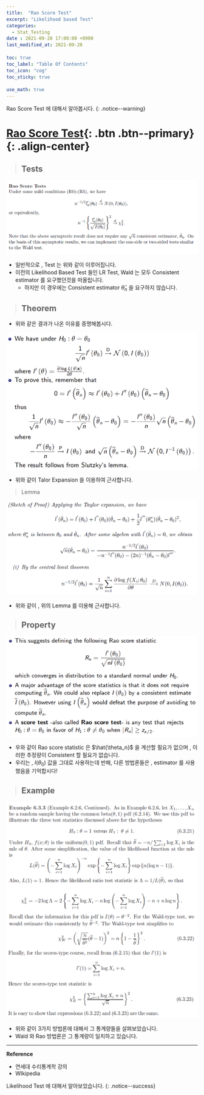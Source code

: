 ```yaml
---
title:  "Rao Score Test"
excerpt: "Likelihood based Test"
categories:
  - Stat_Testing
date : 2021-09-20 17:00:00 +0900
last_modified_at: 2021-09-20

toc: true
toc_label: "Table Of Contents"
toc_icon: "cog"
toc_sticky: true

use_math: true
---
```


 Rao Score Test 에 대해서 알아봅시다.
{: .notice--warning}

# [Rao Score Test](#link){: .btn .btn--primary}{: .align-center}

> ## Tests

![png](/assets/images/Stat/61_1.png)

- 일반적으로 , Test 는 위와 같이 이루어집니다. 
- 이전의 Likelihood Based Test 들인 LR Test, Wald 는 모두 Consistent estimator 를 요구했던것을 떠올립니다. 
  - 하지만 이 경우에는 Consistent estimator $\hat \theta_n$ 을 요구하지 않습니다. 

> ## Theorem

- 위와 같은 결과가 나온 이유를 증명해봅시다. 

![png](/assets/images/Stat/61_2.png)

- 위와 같이 Talor Expansion 을 이용하여 근사합니다.

> Lemma

![png](/assets/images/Stat/61_3.png)

- 위와 같이 , 위의 Lemma 를 이용해 근사합니다.

> ## Property

![png](/assets/images/Stat/61_4.png)

- 우와 같이 Rao score statistic 은 $\hat{\theta_n}$ 을 계산할 필요가 없으며 , 이러한 추정량이 Consistent 할 필요가 없습니다. 
- 우리는 , $I(\theta_0)$ 값을 그대로 사용하는데 반해, 다른 방법론들은 , estimator 를 사용했음을 기억합시다! 

> ## Example

![png](/assets/images/Stat/61_5.png)

- 위와 같이 3가지 방법론에 대해서 그 통계량들을 살펴보았습니다. 
- Wald 와 Rao 방법론은 그 통계량이 일치하고 있습니다. 

---

**Reference**

- 연세대 수리통계학 강의
- WIkipedia 

 Likelihood Test 에 대해서 알아보았습니다.
{: .notice--success}

